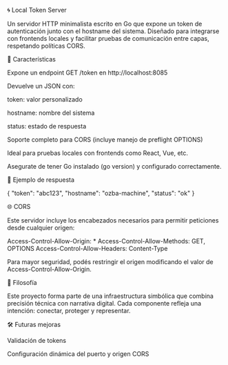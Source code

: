 🌀  Local Token Server

Un servidor HTTP minimalista escrito en Go que expone un token de autenticación junto con el hostname del sistema. Diseñado para integrarse con frontends locales y facilitar pruebas de comunicación entre capas, respetando políticas CORS.


🚀 Características

Expone un endpoint GET /token en http://localhost:8085

Devuelve un JSON con:

token: valor personalizado

hostname: nombre del sistema

status: estado de respuesta

Soporte completo para CORS (incluye manejo de preflight OPTIONS)

Ideal para pruebas locales con frontends como React, Vue, etc.


Asegurate de tener Go instalado (go version) y configurado correctamente.

🧪 Ejemplo de respuesta

{
  "token": "abc123",
  "hostname": "ozba-machine",
  "status": "ok"
}

🌐 CORS

Este servidor incluye los encabezados necesarios para permitir peticiones desde cualquier origen:

Access-Control-Allow-Origin: *
Access-Control-Allow-Methods: GET, OPTIONS
Access-Control-Allow-Headers: Content-Type

Para mayor seguridad, podés restringir el origen modificando el valor de Access-Control-Allow-Origin.

🧠 Filosofía

Este proyecto forma parte de una infraestructura simbólica que combina precisión técnica con narrativa digital. Cada componente refleja una intención: conectar, proteger y representar.

🛠️ Futuras mejoras

Validación de tokens

Configuración dinámica del puerto y origen CORS
